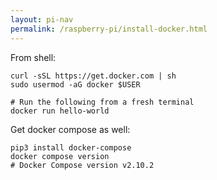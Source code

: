 ```yaml
---
layout: pi-nav
permalink: /raspberry-pi/install-docker.html
---
```


From shell:
```
curl -sSL https://get.docker.com | sh
sudo usermod -aG docker $USER

# Run the following from a fresh terminal
docker run hello-world
```

Get docker compose as well:
```
pip3 install docker-compose
docker compose version
# Docker Compose version v2.10.2
```